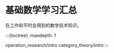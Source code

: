 # 基础数学学习汇总

在工作和平时会用到的数学技术知识。



:::{toctree}
:maxdepth: 1

operation_research/intro
category_theory/intro
:::